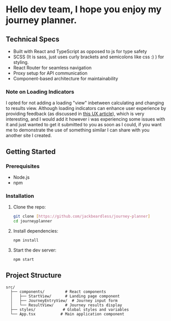 # Hello dev team, I hope you enjoy my journey planner.

## Technical Specs

- Built with React and TypeScript as opposed to js for type safety
- SCSS (It is sass, just uses curly brackets and semicolons like css :) ) for styling.
- React Router for seamless navigation
- Proxy setup for API communication
- Component-based architecture for maintainability

### Note on Loading Indicators

I opted for not adding a loading "view" inbetween calculating and changing to results view. Although loading indicators can enhance user experience by providing feedback (as discussed in [this UX article](https://www.pencilandpaper.io/articles/ux-pattern-analysis-loading-feedback)), which is very interesting, and I would add it however i was experiencing some issues with it and just wanted to get it submitted to you as soon as I could, if you want me to demonstrate the use of something similar I can share with you another site I created.

## Getting Started

### Prerequisites

- Node.js 
- npm 

### Installation

1. Clone the repo:
   ```bash
   git clone [https://github.com/jackbeardless/journey-planner]
   cd journeyplanner
   ```

2. Install dependencies:
   ```bash
   npm install
   ```

3. Start the dev server:
   ```bash
   npm start
   ```


## Project Structure

```
src/
  ├── components/         # React components
  │   ├── StartView/      # Landing page component
  │   ├── JourneyEntryView/  # Journey input form
  │   └── ResultView/     # Journey results display
  ├── styles/            # Global styles and variables
  └── App.tsx           # Main application component
```
